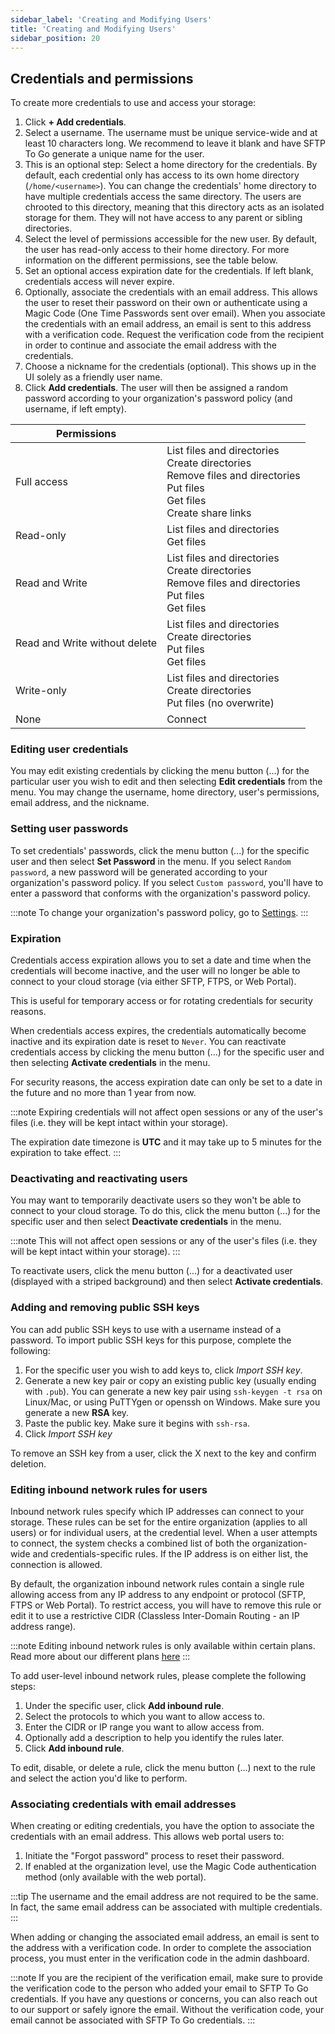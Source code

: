 ```yaml
---
sidebar_label: 'Creating and Modifying Users'
title: 'Creating and Modifying Users'
sidebar_position: 20
---
```

## Credentials and permissions

To create more credentials to use and access your storage:

1. Click **+ Add credentials**.
2. Select a username. The username must be unique service-wide and at least 10 characters long. We recommend to leave it blank and have SFTP To Go generate a unique name for the user.
3. This is an optional step: Select a home directory for the credentials. By default, each credential only has access to its own home directory (`/home/<username>`). You can change the credentials' home directory to have multiple credentials access the same directory. The users are chrooted to this directory, meaning that this directory acts as an isolated storage for them. They will not have access to any parent or sibling directories.
4. Select the level of permissions accessible for the new user. By default, the user has read-only access to their home directory. For more information on the different permissions, see the table below.
5. Set an optional access expiration date for the credentials. If left blank, credentials access will never expire.
6. Optionally, associate the credentials with an email address. This allows the user to reset their password on their own or authenticate using a Magic Code (One Time Passwords sent over email). When you associate the credentials with an email address, an email is sent to this address with a verification code. Request the verification code from the recipient in order to continue and associate the email address with the credentials.
7. Choose a nickname for the credentials (optional). This shows up in the UI solely as a friendly user name.
8. Click **Add credentials**. The user will then be assigned a random password according to your organization's password policy (and username, if left empty). 


|  Permissions  |                                                                                            |
|------------|----------------------------------------------------------------------------------------------------------|
| Full access| List files and directories<br/>Create directories<br/>Remove files and directories<br/>Put files<br/>Get files<br/>Create share links                                                               |
| Read-only  | List files and directories<br/>Get files                                                                 |
| Read and Write | List files and directories<br/>Create directories<br/>Remove files and directories<br/>Put files<br/>Get files         |
| Read and Write without delete | List files and directories<br/>Create directories<br/>Put files<br/>Get files         |
| Write-only | List files and directories<br/>Create directories<br/>Put files (no overwrite) |
| None       | Connect  |


### Editing user credentials

You may edit existing credentials by clicking the menu button (...) for the particular user you wish to edit and then selecting **Edit credentials** from the menu. You may change the username, home directory, user's permissions, email address, and the nickname. 

### Setting user passwords

To set credentials' passwords, click the menu button (...) for the specific user and then select **Set Password** in the menu. If you select `Random password`, a new password will be generated according to your organization's password policy. If you select `Custom password`, you'll have to enter a password that conforms with the organization's password policy.

:::note
To change your organization's password policy, go to [Settings](../getting-started/organization-settings#password-policy).
:::

### Expiration

Credentials access expiration allows you to set a date and time when the credentials will become inactive, and the user will no longer be able to connect to your cloud storage (via either SFTP, FTPS, or Web Portal).

This is useful for temporary access or for rotating credentials for security reasons.

When credentials access expires, the credentials automatically become inactive and its expiration date is reset to `Never`. You can reactivate credentials access by clicking the menu button (...) for the specific user and then selecting **Activate credentials** in the menu.

For security reasons, the access expiration date can only be set to a date in the future and no more than 1 year from now.

:::note
Expiring credentials will not affect open sessions or any of the user's files (i.e. they will be kept intact within your storage). 

The expiration date timezone is **UTC** and it may take up to 5 minutes for the expiration to take effect.
:::

### Deactivating and reactivating users

You may want to temporarily deactivate users so they won't be able to connect to your cloud storage. To do this, click the menu button (...) for the specific user and then select **Deactivate credentials** in the menu. 

:::note
This will not affect open sessions or any of the user's files (i.e. they will be kept intact within your storage).
:::

To reactivate users, click the menu button (...) for a deactivated user (displayed with a striped background) and then select **Activate credentials**.

### Adding and removing public SSH keys

You can add public SSH keys to use with a username instead of a password. To import public SSH keys for this purpose, complete the following:

1. For the specific user you wish to add keys to, click *Import SSH key*.
2. Generate a new key pair or copy an existing public key (usually ending with `.pub`). You can generate a new key pair using `ssh-keygen -t rsa` on Linux/Mac, or using PuTTYgen or openssh on Windows. Make sure you generate a new **RSA** key.
3. Paste the public key. Make sure it begins with `ssh-rsa`.
4. Click *Import SSH key*

To remove an SSH key from a user, click the X next to the key and confirm deletion.

### Editing inbound network rules for users

Inbound network rules specify which IP addresses can connect to your storage. These rules can be set for the entire organization (applies to all users) or for individual users, at the credential level. When a user attempts to connect, the system checks a combined list of both the organization-wide and credentials-specific rules. If the IP address is on either list, the connection is allowed.

By default, the organization inbound network rules contain a single rule allowing access from any IP address to any endpoint or protocol (SFTP, FTPS or Web Portal). To restrict access, you will have to remove this rule or edit it to use a restrictive CIDR (Classless Inter-Domain Routing - an IP address range).

:::note
Editing inbound network rules is only available within certain plans. Read more about our different plans [here](https://sftptogo.com/pricing)
:::

To add user-level inbound network rules, please complete the following steps:
1. Under the specific user, click **Add inbound rule**.
2. Select the protocols to which you want to allow access to.
3. Enter the CIDR or IP range you want to allow access from.
4. Optionally add a description to help you identify the rules later.
5. Click **Add inbound rule**.

To edit, disable, or delete a rule, click the menu button (...) next to the rule and select the action you'd like to perform.


### <a name="email">Associating credentials with email addresses</a>

When creating or editing credentials, you have the option to associate the credentials with an email address. This allows web portal users to:

1. Initiate the "Forgot password" process to reset their password.
2. If enabled at the organization level, use the Magic Code authentication method (only available with the web portal).

:::tip
The username and the email address are not required to be the same. In fact, the same email address can be associated with multiple credentials. 
:::

When adding or changing the associated email address, an email is sent to the address with a verification code. In order to complete the association process, you must enter in the verification code in the admin dashboard.

:::note
If you are the recipient of the verification email, make sure to provide the verification code to the person who added your email to SFTP To Go credentials. If you have any questions or concerns, you can also reach out to our support or safely ignore the email. Without the verification code, your email cannot be associated with SFTP To Go credentials.
:::
